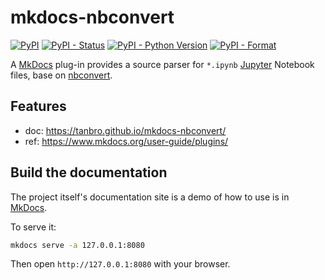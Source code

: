 # mkdocs-nbconvert

[![PyPI](https://img.shields.io/pypi/v/mkdocs-nbconvert.svg)](https://pypi.org/project/mkdocs-nbconvert/)
[![PyPI - Status](https://img.shields.io/pypi/status/mkdocs-nbconvert)](https://pypi.org/project/mkdocs-nbconvert/)
[![PyPI - Python Version](https://img.shields.io/pypi/pyversions/mkdocs-nbconvert.svg)](https://pypi.org/project/mkdocs-nbconvert/)
[![PyPI - Format](https://img.shields.io/pypi/format/mkdocs-nbconvert.svg)](https://pypi.org/project/mkdocs-nbconvert/)

A [MkDocs][] plug-in provides a source parser for `*.ipynb` [Jupyter][] Notebook files, base on [nbconvert][].

## Features

- doc: <https://tanbro.github.io/mkdocs-nbconvert/>
- ref: <https://www.mkdocs.org/user-guide/plugins/>

## Build the documentation

The project itself's documentation site is a demo of how to use is in [MkDocs][].

To serve it:

```bash
mkdocs serve -a 127.0.0.1:8080
```

Then open `http://127.0.0.1:8080` with your browser.

[MkDocs]: http://www.mkdocs.org/
[Jupyter]: https://jupyter.org/
[nbconvert]: https://pypi.org/project/nbconvert/
